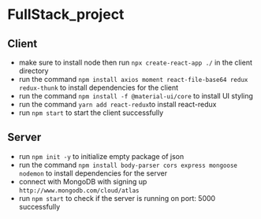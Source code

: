 # FullStack_project

## Client 

- make sure to install node then run `npx create-react-app ./` in the client directory
- run the command `npm install axios moment react-file-base64 redux redux-thunk` to install dependencies for the client 
- run the command `npm install -f @material-ui/core` to install UI styling
- run the command `yarn add react-redux`to install react-redux 
- run `npm start` to start the client successfully

## Server

- run `npm init -y` to initialize empty package of json 
- run the command `npm install body-parser cors express mongoose nodemon` to install dependencies for the server
- connect with MongoDB with signing up `http://www.mongodb.com/cloud/atlas`
- run `npm start` to check if the server is running on port: 5000 successfully
